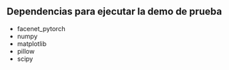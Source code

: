 ## Dependencias para ejecutar la demo de prueba
- facenet_pytorch
- numpy
- matplotlib
- pillow
- scipy
